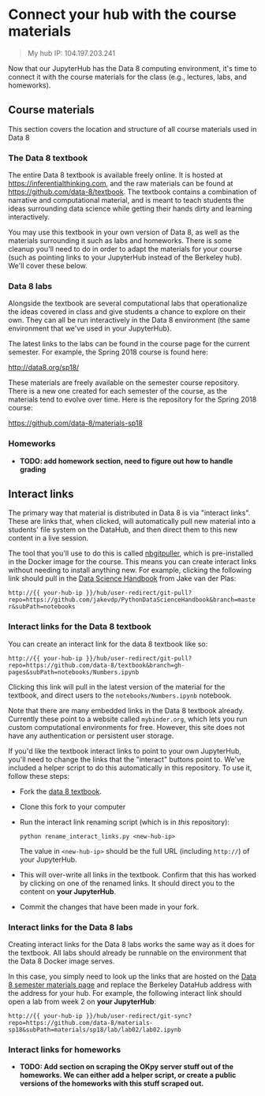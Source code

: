 # Connect your hub with the course materials

> My hub IP: 104.197.203.241

Now that our JupyterHub has the Data 8 computing environment, it's time to
connect it with the course materials for the class (e.g., lectures, labs, and homeworks).

## Course materials

This section covers the location and structure of all course materials
used in Data 8

### The Data 8 textbook

The entire Data 8 textbook is available freely online. It is hosted
at https://inferentialthinking.com, and the raw materials can be found at https://github.com/data-8/textbook.
The textbook contains a combination of narrative and computational material,
and is meant to teach students the ideas surrounding data science while
getting their hands dirty and learning interactively.

You may use this textbook in your own version of Data 8, as well as the
materials surrounding it such as labs and homeworks. There is some
cleanup you'll need to do in order to adapt the materials for your course
(such as pointing links to your JupyterHub instead of the Berkeley hub).
We'll cover these below.

### Data 8 labs

Alongside the textbook are several computational labs that operationalize the
ideas covered in class and give students a chance to explore on their own.
They can all be run interactively in the Data 8 environment (the same
environment that we've used in your JupyterHub).

The latest links to the labs can be found in the course page for the current
semester. For example, the Spring 2018 course is found here:

http://data8.org/sp18/

These materials are freely available on the semester course repository.
There is a new one created for each semester of the course, as the materials
tend to evolve over time. Here is the repository for the Spring 2018 course:

https://github.com/data-8/materials-sp18

### Homeworks

- **TODO: add homework section, need to figure out how to handle grading**



## Interact links

The primary way that material is distributed in Data 8 is via "interact links". These are links that,
when clicked, will automatically pull new material into a students' file system on the DataHub, and then
direct them to this new content in a live session.

The tool that you'll use to do this is called [nbgitpuller](https://github.com/data-8/nbgitpuller),
which is pre-installed in the Docker image for the course. This means you can create interact links
without needing to install anything new. For example, clicking the following link should pull in
the [Data Science Handbook](https://github.com/jakevdp/PythonDataScienceHandbook/tree/master/notebooks) from Jake van der Plas:

`http://{{ your-hub-ip }}/hub/user-redirect/git-pull?repo=https://github.com/jakevdp/PythonDataScienceHandbook&branch=master&subPath=notebooks`

### Interact links for the Data 8 textbook

You can create an interact link for the data 8 textbook like so:

`http://{{ your-hub-ip }}/hub/user-redirect/git-pull?repo=https://github.com/data-8/textbook&branch=gh-pages&subPath=notebooks/Numbers.ipynb`

Clicking this link will pull in the latest version of the material for
the textbook, and direct users to the `notebooks/Numbers.ipynb` notebook.

Note that there are many embedded links in the Data 8 textbook already.
Currently these point to a website called `mybinder.org`, which lets you
run custom computational environments for free. However, this site does not
have any authentication or persistent user storage.

If you'd like the textbook interact links to point to your own JupyterHub,
you'll need to change the links that the "interact" buttons point to. We've
included a helper script to do this automatically in this repository. To use
it, follow these steps:

* Fork the [data 8 textbook](https://github.com/data-8/textbook).
* Clone this fork to your computer
* Run the interact link renaming script (which is in *this* repository):

  `python rename_interact_links.py <new-hub-ip>`

  The value in `<new-hub-ip>` should be the full URL (including `http://`)
  of your JupyterHub.
* This will over-write all links in the textbook. Confirm that this has
  worked by clicking on one of the renamed links. It should direct you
  to the content on **your JupyterHub**.
* Commit the changes that have been made in your fork.

### Interact links for the Data 8 labs

Creating interact links for the Data 8 labs works the same way as it
does for the textbook. All labs should already be runnable on the
environment that the Data 8 Docker image serves.

In this case, you simply need to look up the links that are hosted on
the [Data 8 semester materials page](http://data8.org/sp18/) and
replace the Berkeley DataHub address with the address for your
hub. For example, the following interact link should open a lab from
week 2 on **your JupyterHub**:

`http://{{ your-hub-ip }}/hub/user-redirect/git-sync?repo=https://github.com/data-8/materials-sp18&subPath=materials/sp18/lab/lab02/lab02.ipynb`

### Interact links for homeworks

* **TODO: Add section on scraping the OKpy server stuff out of the homeworks. We can either add a helper script, or create a public versions of the homeworks with this stuff scraped out.**
